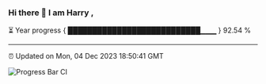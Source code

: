### Hi there 👋 I am Harry , 

⏳ Year progress { ███████████████████████████▁▁▁ } 92.54 %

---

⏰ Updated on Mon, 04 Dec 2023 18:50:41 GMT

![Progress Bar CI](https://github.com/duykhang68/duykhang68/workflows/Progress%20Bar%20CI/badge.svg)
